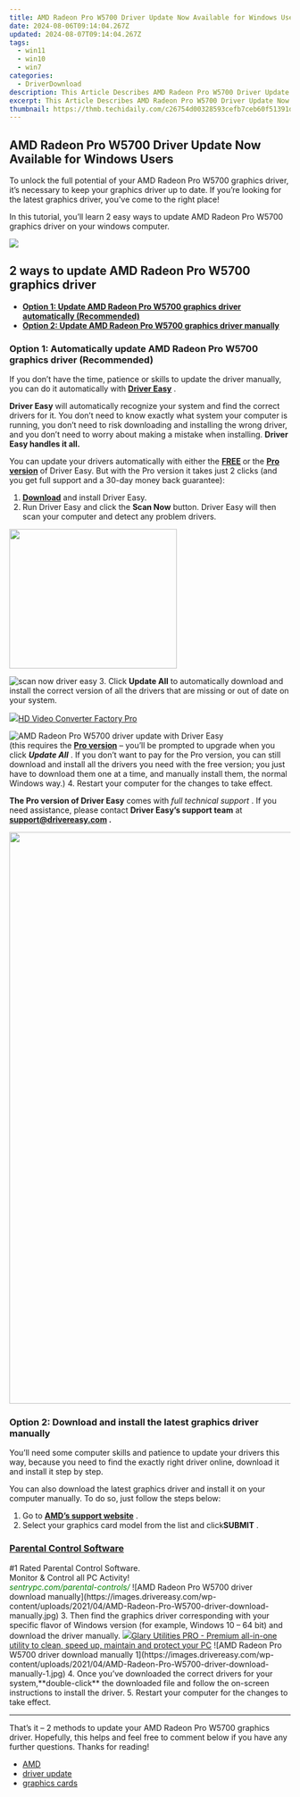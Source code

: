 ```yaml
---
title: AMD Radeon Pro W5700 Driver Update Now Available for Windows Users!
date: 2024-08-06T09:14:04.267Z
updated: 2024-08-07T09:14:04.267Z
tags:
  - win11
  - win10
  - win7
categories:
  - DriverDownload
description: This Article Describes AMD Radeon Pro W5700 Driver Update Now Available for Windows Users!
excerpt: This Article Describes AMD Radeon Pro W5700 Driver Update Now Available for Windows Users!
thumbnail: https://thmb.techidaily.com/c26754d00328593cefb7ceb60f51391dcd2a8dd934a3e89af40244a078e590d9.jpg
---
```


## AMD Radeon Pro W5700 Driver Update Now Available for Windows Users

To unlock the full potential of your AMD Radeon Pro W5700 graphics driver, it’s necessary to keep your graphics driver up to date. If you’re looking for the latest graphics driver, you’ve come to the right place!

 In this tutorial, you’ll learn 2 easy ways to update AMD Radeon Pro W5700 graphics driver on your windows computer.

<!-- affiliate ads begin -->
<a href="https://shop.mondly.com/affiliate.php?ACCOUNT=ATISTUDI&AFFILIATE=108875&PATH=https%3A%2F%2Fwww.mondly.com%3FAFFILIATE%3D108875%26RESOURCE%3D%2BGeneral%2B970x90%2B"><img src="https://secure.avangate.com/images/merchant/69c418c33ec2e1a4267fa9bb77fa1428/general-970x90.gif" border="0"></a>
<!-- affiliate ads end -->
## 2 ways to update AMD Radeon Pro W5700 graphics driver

* **[Option 1: Update AMD Radeon Pro W5700 graphics driver automatically (Recommended)](https://www.drivereasy.com/knowledge/amd-radeon-pro-w5700-driver-download-update-windows-10-7/#h-option-1)**
* **[Option 2: Update AMD Radeon Pro W5700 graphics driver manually](https://tools.techidaily.com/drivereasy/download/)**

### Option 1: Automatically update AMD Radeon Pro W5700 graphics driver (Recommended)

 If you don’t have the time, patience or skills to update the driver manually, you can do it automatically with **[Driver Easy](https://tools.techidaily.com/drivereasy/download/)**  .

**Driver Easy** will automatically recognize your system and find the correct drivers for it. You don’t need to know exactly what system your computer is running, you don’t need to risk downloading and installing the wrong driver, and you don’t need to worry about making a mistake when installing. **Driver Easy handles it all.**

 You can update your drivers automatically with either the **[FREE](https://tools.techidaily.com/drivereasy/download/) [](https://tools.techidaily.com/drivereasy/download/)**  or the **[Pro version](https://tools.techidaily.com/drivereasy/download/)**  of Driver Easy. But with the Pro version it takes just 2 clicks (and you get full support and a 30-day money back guarantee):

1. **[Download](https://tools.techidaily.com/drivereasy/download/)**  and install Driver Easy.
2. Run Driver Easy and click the **Scan Now** button. Driver Easy will then scan your computer and detect any problem drivers.  
<!-- affiliate ads begin -->
<a href="https://modlily.sjv.io/c/5597632/2072819/17059" target="_top" id="2072819"><img src="//a.impactradius-go.com/display-ad/17059-2072819" border="0" alt="" width="300" height="250"/></a><img height="0" width="0" src="https://imp.pxf.io/i/5597632/2072819/17059" style="position:absolute;visibility:hidden;" border="0" />
<!-- affiliate ads end -->
![scan now driver easy](https://images.drivereasy.com/wp-content/uploads/2020/09/scan-now-driver-easy-2.jpg)
3. Click **Update All** to automatically download and install the correct version of all the drivers that are missing or out of date on your system.  
<!-- affiliate ads begin -->
<a href="https://secure.2checkout.com/order/checkout.php?PRODS=4537546&QTY=1&AFFILIATE=108875&CART=1"><img src="https://secure.avangate.com/images/merchant/4b0a0290ad7df100b77e86839989a75e/products/7_copy_2_2_hdpro.png" border="0">HD Video Converter Factory Pro</a>
<!-- affiliate ads end -->
![AMD Radeon Pro W5700 driver update with Driver Easy](https://images.drivereasy.com/wp-content/uploads/2021/04/AMD-Radeon-Pro-W5700-driver-update-with-Driver-Easy.jpg)  
 (this requires the **[Pro version](https://tools.techidaily.com/drivereasy/download/)**  – you’ll be prompted to upgrade when you click **_Update All_** . If you don’t want to pay for the Pro version, you can still download and install all the drivers you need with the free version; you just have to download them one at a time, and manually install them, the normal Windows way.)
4. Restart your computer for the changes to take effect.

**The Pro version of Driver Easy** comes with _full technical support_ . If you need assistance, please contact **Driver Easy’s support team** at **[support@drivereasy.com](https://tools.techidaily.com/drivereasy/download/) .**

<!-- affiliate ads begin -->
<a href="https://ephamedtechinc.pxf.io/c/5597632/2095385/26400" target="_top" id="2095385"><img src="//a.impactradius-go.com/display-ad/26400-2095385" border="0" alt="" width="1024" height="1024"/></a><img height="0" width="0" src="https://imp.pxf.io/i/5597632/2095385/26400" style="position:absolute;visibility:hidden;" border="0" />
<!-- affiliate ads end -->
### Option 2: Download and install the latest graphics driver manually

 You’ll need some computer skills and patience to update your drivers this way, because you need to find the exactly right driver online, download it and install it step by step.

 You can also download the latest graphics driver and install it on your computer manually. To do so, just follow the steps below:

1. Go to **[AMD’s support website](https://www.amd.com/en/support)**  .
2. Select your graphics card model from the list and click**SUBMIT** .  
<!-- affiliate ads begin -->
<h3 id="200610"><a href="https://sentrypc.7eer.net/c/5597632/200610/3022">Parental Control Software</a></h3>
<span class="text-ad-content">
	#1 Rated Parental Control Software.<br/>
	Monitor & Control all PC Activity!<br/>
		<cite style="color:green">sentrypc.com/parental-controls/</cite>
	</span><img height="0" width="0" src="https://sentrypc.7eer.net/i/5597632/200610/3022" style="position:absolute;visibility:hidden;" border="0" />
<!-- affiliate ads end -->
![AMD Radeon Pro W5700 driver download manually](https://images.drivereasy.com/wp-content/uploads/2021/04/AMD-Radeon-Pro-W5700-driver-download-manually.jpg)
3. Then find the graphics driver corresponding with your specific flavor of Windows version (for example, Windows 10 – 64 bit) and download the driver manually.  
<!-- affiliate ads begin -->
<a href="https://order.glarysoft.com/order/checkout.php?PRODS=4535075&QTY=1&AFFILIATE=108875&CART=1"><img src="https://secure.avangate.com/images/merchant/6734fa703f6633ab896eecbdfad8953a/products/GU-500_672.png" border="0">Glary Utilities PRO -  Premium all-in-one utility to clean, speed up, maintain and protect your PC</a>
<!-- affiliate ads end -->
![AMD Radeon Pro W5700 driver download manually 1](https://images.drivereasy.com/wp-content/uploads/2021/04/AMD-Radeon-Pro-W5700-driver-download-manually-1.jpg)
4. Once you’ve downloaded the correct drivers for your system,**double-click** the downloaded file and follow the on-screen instructions to install the driver.
5. Restart your computer for the changes to take effect.

---

 That’s it – 2 methods to update your AMD Radeon Pro W5700 graphics driver. Hopefully, this helps and feel free to comment below if you have any further questions. Thanks for reading!

* [AMD](https://tools.techidaily.com/drivereasy/download/)
* [driver update](https://tools.techidaily.com/drivereasy/download/)
* [graphics cards](https://tools.techidaily.com/drivereasy/download/)

<ins class="adsbygoogle"
     style="display:block"
     data-ad-format="autorelaxed"
     data-ad-client="ca-pub-7571918770474297"
     data-ad-slot="1223367746"></ins>



<ins class="adsbygoogle"
     style="display:block"
     data-ad-client="ca-pub-7571918770474297"
     data-ad-slot="8358498916"
     data-ad-format="auto"
     data-full-width-responsive="true"></ins>
